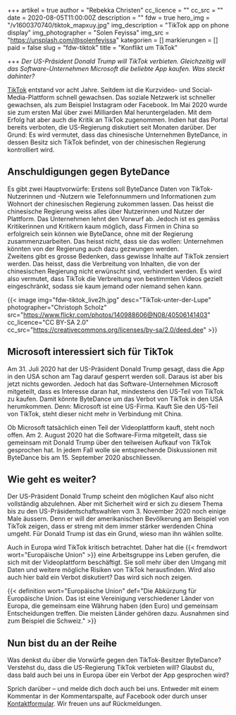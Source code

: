 +++
artikel = true
author = "Rebekka Christen"
cc_licence = ""
cc_src = ""
date = 2020-08-05T11:00:00Z
description = ""
fdw = true
hero_img = "/v1600370740/tiktok_mapxuy.jpg"
img_description = "TikTok app on phone display"
img_photographer = "Solen Feyissa"
img_src = "https://unsplash.com/@solenfeyissa"
kategorien = []
markierungen = []
paid = false
slug = "fdw-tiktok"
title = "Konflikt um TikTok"

+++
_Der US-Präsident Donald Trump will TikTok verbieten. Gleichzeitig will das Software-Unternehmen Microsoft die beliebte App kaufen. Was steckt dahinter?_

[TikTok](https://www.chinderzytig.ch/tiktok) entstand vor acht Jahre. Seitdem ist die Kurzvideo- und Social-Media-Plattform schnell gewachsen. Das soziale Netzwerk ist schneller gewachsen, als zum Beispiel Instagram oder Facebook. Im Mai 2020 wurde sie zum ersten Mal über zwei Milliarden Mal heruntergeladen. Mit dem Erfolg hat aber auch die Kritik an TikTok zugenommen. Indien hat das Portal bereits verboten, die US-Regierung diskutiert seit Monaten darüber. Der Grund: Es wird vermutet, dass das chinesische Unternehmen ByteDance, in dessen Besitz sich TikTok befindet, von der chinesischen Regierung kontrolliert wird.

## Anschuldigungen gegen ByteDance

Es gibt zwei Hauptvorwürfe: Erstens soll ByteDance Daten von TikTok-Nutzerinnen und -Nutzern wie Telefonnummern und Informationen zum Wohnort der chinesischen Regierung zukommen lassen. Das heisst die chinesische Regierung weiss alles über Nutzerinnen und Nutzer der Plattform. Das Unternehmen lehnt den Vorwurf ab. Jedoch ist es gemäss Kritikerinnen und Kritikern kaum möglich, dass Firmen in China so erfolgreich sein können wie ByteDance, ohne mit der Regierung zusammenzuarbeiten. Das heisst nicht, dass sie das wollen: Unternehmen könnten von der Regierung auch dazu gezwungen werden.  
Zweitens gibt es grosse Bedenken, dass gewisse Inhalte auf TikTok zensiert werden. Das heisst, dass die Verbreitung von Inhalten, die von der chinesischen Regierung nicht erwünscht sind, verhindert werden. Es wird also vermutet, dass TikTok die Verbreitung von bestimmten Videos gezielt eingeschränkt, sodass sie kaum jemand oder niemand sehen kann.

{{< image img="fdw-tiktok_live2h.jpg" desc="TikTok-unter-der-Lupe" photographer="Christoph Scholz" src="https://www.flickr.com/photos/140988606@N08/40506141403" cc_licence="CC BY-SA 2.0" cc_src="https://creativecommons.org/licenses/by-sa/2.0/deed.dee" >}}

## Microsoft interessiert sich für TikTok

Am 31. Juli 2020 hat der US-Präsident Donald Trump gesagt, dass die App in den USA schon am Tag darauf gesperrt werden soll. Daraus ist aber bis jetzt nichts geworden. Jedoch hat das Software-Unternehmen Microsoft mitgeteilt, dass es Interesse daran hat, mindestens den US-Teil von TikTok zu kaufen. Damit könnte ByteDance um das Verbot von TikTok in den USA herumkommen. Denn: Microsoft ist eine US-Firma. Kauft Sie den US-Teil von TikTok, steht dieser nicht mehr in Verbindung mit China.

Ob Microsoft tatsächlich einen Teil der Videoplattform kauft, steht noch offen. Am 2. August 2020 hat die Software-Firma mitgeteilt, dass sie gemeinsam mit Donald Trump über den teilweisen Aufkauf von TikTok gesprochen hat. In jedem Fall wolle sie entsprechende Diskussionen mit ByteDance bis am 15. September 2020 abschliessen.

## Wie geht es weiter?

Der US-Präsident Donald Trump scheint den möglichen Kauf also nicht vollständig abzulehnen. Aber mit Sicherheit wird er sich zu diesem Thema bis zu den US-Präsidentschaftswahlen vom 3. November 2020 noch einige Male äussern. Denn er will der amerikanischen Bevölkerung am Beispiel von TikTok zeigen, dass er streng mit dem immer stärker werdenden China umgeht. Für Donald Trump ist das ein Grund, wieso man ihn wählen sollte.

Auch in Europa wird TikTok kritisch betrachtet. Daher hat die {{< fremdwort wort="Europäische Union" >}} eine Arbeitsgruppe ins Leben gerufen, die sich mit der Videoplattform beschäftigt. Sie soll mehr über den Umgang mit Daten und weitere mögliche Risiken von TikTok herausfinden. Wird also auch hier bald ein Verbot diskutiert? Das wird sich noch zeigen.

{{< definition wort="Europäische Union" def="Die Abkürzung für Europäische Union. Das ist eine Vereinigung verschiedener Länder von Europa, die gemeinsam eine Währung haben (den Euro) und gemeinsam Entscheidungen treffen. Die meisten Länder gehören dazu. Ausnahmen sind zum Beispiel die Schweiz." >}}

## Nun bist du an der Reihe

Was denkst du über die Vorwürfe gegen den TikTok-Besitzer ByteDance? Verstehst du, dass die US-Regierung TikTok verbieten will? Glaubst du, dass bald auch bei uns in Europa über ein Verbot der App gesprochen wird?

Sprich darüber – und melde dich doch auch bei uns. Entweder mit einem Kommentar in der Kommentarspalte, auf Facebook oder durch unser [Kontaktformular](https://chinderzytig-v1.netlify.app/kontakt/). Wir freuen uns auf Rückmeldungen.